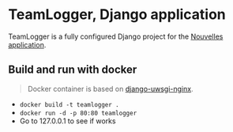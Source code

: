 # TeamLogger, Django application

TeamLogger is a fully configured Django project for the [Nouvelles application](https://gitlab.com/mapapill/django-nouvelles-app).

## Build and run with docker

> Docker container is based on [django-uwsgi-nginx](https://github.com/dockerfiles/django-uwsgi-nginx).

  * `docker build -t teamlogger .`
  * `docker run -d -p 80:80 teamlogger`
  * Go to 127.0.0.1 to see if works
